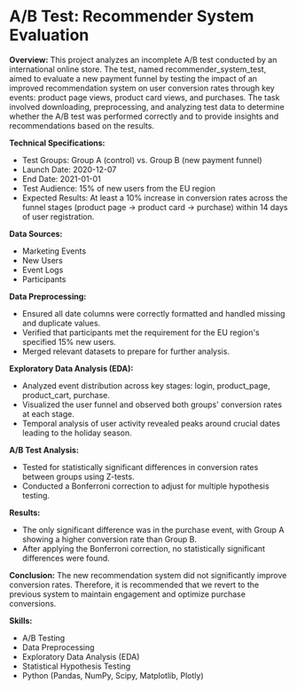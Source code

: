 # A/B Test: Recommender System Evaluation

**Overview:** This project analyzes an incomplete A/B test conducted by an international online store. The test, named recommender_system_test, aimed to evaluate a new payment funnel by testing the impact of an improved recommendation system on user conversion rates through key events: product page views, product card views, and purchases. The task involved downloading, preprocessing, and analyzing test data to determine whether the A/B test was performed correctly and to provide insights and recommendations based on the results.

**Technical Specifications:**
* Test Groups: Group A (control) vs. Group B (new payment funnel)
* Launch Date: 2020-12-07
* End Date: 2021-01-01
* Test Audience: 15% of new users from the EU region
* Expected Results: At least a 10% increase in conversion rates across the funnel stages (product page → product card → purchase) within 14 days of user registration.

**Data Sources:**
* Marketing Events
* New Users
* Event Logs
* Participants

**Data Preprocessing:**

* Ensured all date columns were correctly formatted and handled missing and duplicate values.
* Verified that participants met the requirement for the EU region's specified 15% new users.
* Merged relevant datasets to prepare for further analysis.

**Exploratory Data Analysis (EDA):**

* Analyzed event distribution across key stages: login, product_page, product_cart, purchase.
* Visualized the user funnel and observed both groups' conversion rates at each stage.
* Temporal analysis of user activity revealed peaks around crucial dates leading to the holiday season.

**A/B Test Analysis:**

* Tested for statistically significant differences in conversion rates between groups using Z-tests.
* Conducted a Bonferroni correction to adjust for multiple hypothesis testing.

**Results:**

* The only significant difference was in the purchase event, with Group A showing a higher conversion rate than Group B.
* After applying the Bonferroni correction, no statistically significant differences were found.

**Conclusion:**
The new recommendation system did not significantly improve conversion rates. Therefore, it is recommended that we revert to the previous system to maintain engagement and optimize purchase conversions.

**Skills:**

* A/B Testing
* Data Preprocessing
* Exploratory Data Analysis (EDA)
* Statistical Hypothesis Testing
* Python (Pandas, NumPy, Scipy, Matplotlib, Plotly)
